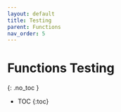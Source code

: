 ```yaml
---
layout: default
title: Testing
parent: Functions
nav_order: 5
---
```


# Functions Testing
{: .no_toc }

- TOC
{:toc}

